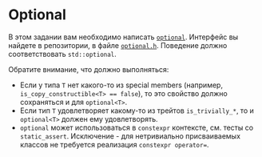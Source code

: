# Optional

В этом задании вам необходимо написать [`optional`](https://en.cppreference.com/w/cpp/utility/optional/optional). Интерфейс вы найдете в репозитории, в файле [`optional.h`](optional.h). Поведение должно соответствовать `std::optional`.

Обратите внимание, что должно выполняться:

* Если у типа `T` нет какого-то из special members (например, `is_copy_constructible<T> == false`), то это свойство должно сохраняться и для `optional<T>`.
* Если тип `T` удовлетворяет какому-то из трейтов `is_trivially_*`, то и `optional<T>` должен ему удовлетворять.
* `optional` может использоваться в `constexpr` контексте, см. тесты со `static_assert`. Исключение - для нетривиально присваиваемых классов не требуется реализация `constexpr operator=`.
